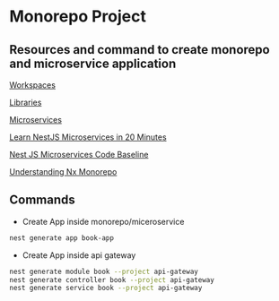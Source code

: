 # Monorepo Project

## Resources and command to create monorepo and microservice application
[Workspaces](https://docs.nestjs.com/cli/monorepo)

[Libraries](https://docs.nestjs.com/cli/libraries)

[Microservices](https://docs.nestjs.com/microservices/basics)

[Learn NestJS Microservices in 20 Minutes](https://www.youtube.com/watch?v=I8cs8fJYF_w&t=419s)

[Nest JS Microservices Code Baseline](https://www.youtube.com/watch?v=rKRzTfsGk4o&list=PLT5Jhb7lgSBMsAZ7SiV7qksYLQbwIDHtY&index=2)

[Understanding Nx Monorepo](https://www.youtube.com/watch?v=8IWV6I1mK6U&list=PLIGDNOJWiL1-zscX224pibRBb4RChTpgM)

## Commands

- Create App inside monorepo/miceroservice

``` bash
nest generate app book-app
```

- Create App inside api gateway

``` bash
nest generate module book --project api-gateway
nest generate controller book --project api-gateway
nest generate service book --project api-gateway
```
